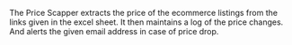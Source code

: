 The Price Scapper extracts the price of the ecommerce listings from the links given in the excel sheet. It then maintains a log of the price changes. And alerts the given email address in case of price drop.
